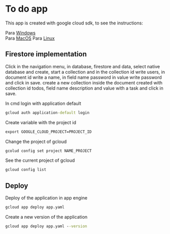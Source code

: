 # To do app

This app is created with google cloud sdk, to see the instructions:

Para [Windows](https://cloud.google.com/sdk/docs/quickstart-windows)  
Para [MacOS](https://cloud.google.com/sdk/docs/quickstart-macos)
Para [Linux](https://cloud.google.com/sdk/docs/quickstart-linux)

## Firestore implementation

Click in the navigation menu, in database, firestore and data, select native database and create, start a collection and in the collection id write users, in document id write a name, in field name password in value write password and click in save. create a new collection inside the document created with collection id todos, field name description and value with a task and click in save.

In cmd login with application default

```cmd
gcloud auth application-default login
```

Create variable with the project id

```cmd
export GOOGLE_CLOUD_PROJECT=PROJECT_ID
```

Change the project of gcloud

```cmd
gcolud config set project NAME_PROJECT
```

See the current project of gcloud

```cmd
gcloud config list
```

## Deploy

Deploy of the application in app engine

```cmd
gcloud app deploy app.yaml
```

Create a new version of the application

```cmd
gcloud app deploy app.yaml --version
```
